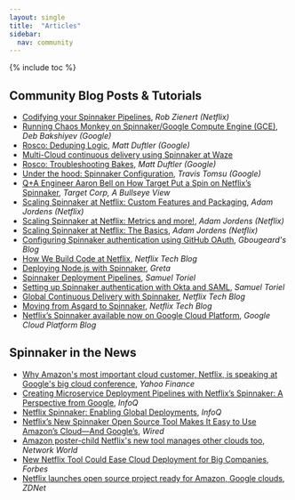 ```yaml
---
layout: single
title:  "Articles"
sidebar:
  nav: community
---
```


{% include toc %}

## Community Blog Posts & Tutorials

* [Codifying your Spinnaker Pipelines](https://medium.com/continuous-delivery-scale/codifying-your-spinnaker-pipelines-ea8e9164998f), *Rob Zienert (Netflix)*
* [Running Chaos Monkey on Spinnaker/Google Compute Engine (GCE)](https://medium.com/continuous-delivery-scale/running-chaos-monkey-on-spinnaker-google-compute-engine-gce-155dc52f20ef), *Deb Bakshiyev (Google)*
* [Rosco: Deduping Logic](https://medium.com/@duftler/spinnaker-rosco-deduping-logic-e03716e04a30), *Matt Duftler (Google)*
* [Multi-Cloud continuous delivery using Spinnaker at Waze](https://cloudplatform.googleblog.com/2017/02/guest-post-multi-cloud-continuous-delivery-using-Spinnaker-at-Waze.html)
* [Rosco: Troubleshooting Bakes](https://medium.com/@duftler/troubleshooting-spinnaker-rosco-bakes-c0c600aa3598), *Matt Duftler (Google)*
* [Under the hood: Spinnaker Configuration](https://www.travistomsu.com/2016/12/19/configuring-spinnaker/), *Travis Tomsu (Google)*
* [Q+A Engineer Aaron Bell on How Target Put a Spin on Netflix’s Spinnaker](https://corporate.target.com/article/2016/10/spinnaker), *Target Corp, A Bullseye View*
* [Scaling Spinnaker at Netflix: Custom Features and Packaging](https://medium.com/@ajordens/scaling-spinnaker-at-netflix-custom-features-and-packaging-e78536d38040), *Adam Jordens (Netflix)*
* [Scaling Spinnaker at Netflix: Metrics and more!](https://medium.com/@ajordens/scaling-spinnaker-at-netflix-metrics-and-more-dbc4910b74e3), *Adam Jordens (Netflix)*
* [Scaling Spinnaker at Netflix: The Basics](https://medium.com/@ajordens/scaling-spinnaker-at-netflix-part-1-8a5ae51ee6de#.10k56zuy1), *Adam Jordens (Netflix)*
* [Configuring Spinnaker authentication using GitHub OAuth](https://gbougeard.github.io/blog.english/2016/07/08/Configuring-Spinnaker-authentication-using-Git-Hub-O-Ath.html), *Gbougeard's Blog*
* [How We Build Code at Netflix](http://techblog.netflix.com/2016/03/how-we-build-code-at-netflix.html), *Netflix Tech Blog*
* [Deploying Node.js with Spinnaker](http://blog.greta.io/deploying-nodejs-with-spinnaker/), *Greta*
* [Spinnaker Deployment Pipelines](http://riltsken.github.io/devops/infrastructure/deploymenttools/2016/02/08/spinnaker-deployment-pipelines.html), *Samuel Toriel*
* [Setting up Spinnaker authentication with Okta and SAML](http://riltsken.github.io/devops/infrastructure/deploymenttools/2015/12/08/setup-okta-saml-with-spinnaker.html), *Samuel Toriel*
* [Global Continuous Delivery with Spinnaker](http://techblog.netflix.com/2015/11/global-continuous-delivery-with.html), *Netflix Tech Blog*
* [Moving from Asgard to Spinnaker](http://techblog.netflix.com/2015/09/moving-from-asgard-to-spinnaker.html), *Netflix Tech Blog*
* [Netflix’s Spinnaker available now on Google Cloud Platform](https://cloudplatform.googleblog.com/2015/11/Netflixs-Spinnaker-available-now-on-Google-Cloud-Platform.html), *Google Cloud Platform Blog*


## Spinnaker in the News

* [Why Amazon's most important cloud customer, Netflix, is speaking at Google's big cloud conference](http://finance.yahoo.com/news/why-amazons-most-important-cloud-154510446.html), *Yahoo Finance*
* [Creating Microservice Deployment Pipelines with Netflix’s Spinnaker: A Perspective from Google](http://www.infoq.com/news/2016/02/microservice-deploys-spinnaker), *InfoQ*
* [Netflix Spinnaker: Enabling Global Deployments](http://www.infoq.com/news/2016/02/netflix-spinnaker), *InfoQ*
* [Netflix’s New Spinnaker Open Source Tool Makes It Easy to Use Amazon’s Cloud—And Google’s](https://www.wired.com/2015/11/netflixs-new-tool-makes-it-easy-to-use-amazons-cloud-and-googles/), *Wired*
* [Amazon poster-child Netflix's new tool manages other clouds too](http://www.networkworld.com/article/3005477/public-cloud/amazon-poster-child-netflix-goes-multi-cloud-with-google-microsoft-too.html), *Network World*
* [New Netflix Tool Could Ease Cloud Deployment for Big Companies](http://fortune.com/2015/11/16/netflix-spinnaker-multi-cloud/), *Forbes*
* [Netflix launches open source project ready for Amazon, Google clouds](http://www.zdnet.com/article/netflix-unveils-open-source-project-ready-for-amazon-google-clouds/), *ZDNet*

